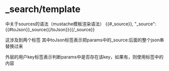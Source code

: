 # _search/template
中关于sources的语法（mustache模板渲染语法）
{{#_source}}, "_source": {{#toJson}}_source{{/toJson}}{{/_source}}

这涉及到两个标签
其中toJson标签表示把params中的_source:后面的整个json串替换过来

外层的用户key标签表示判断params中是否存在该key，如果有，则使用标签中的内容
